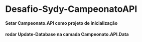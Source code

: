 # Desafio-Sydy-CampeonatoAPI

#### Setar Campeonato.API como projeto de inicialização

#### rodar Update-Database na camada Campeonato.API.Data

